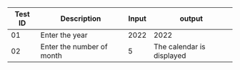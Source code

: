 | Test ID | Description | Input | output |
| ------- | ----------- | ----- | ------ |
| 01      | Enter the year | 2022 | 2022 |
| 02 | Enter the number of month | 5 | The calendar is displayed |
